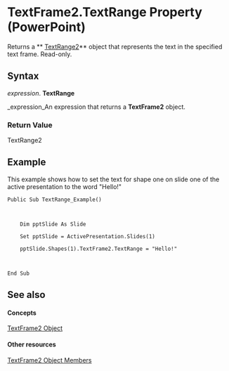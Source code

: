 
# TextFrame2.TextRange Property (PowerPoint)

Returns a  ** [TextRange2](/Office-Shared-VBA/articles/a6a59c9b-9b64-c1e2-2e98-a1f99025c877.md)** object that represents the text in the specified text frame. Read-only.


## Syntax

 _expression_. **TextRange**

 _expression_An expression that returns a  **TextFrame2** object.


### Return Value

TextRange2


## Example

This example shows how to set the text for shape one on slide one of the active presentation to the word "Hello!"


```
Public Sub TextRange_Example()



    Dim pptSlide As Slide

    Set pptSlide = ActivePresentation.Slides(1)

    pptSlide.Shapes(1).TextFrame2.TextRange = "Hello!"



End Sub
```


## See also


#### Concepts


 [TextFrame2 Object](ae017598-8330-4673-db1a-53b284acb709.md)
#### Other resources


 [TextFrame2 Object Members](bce672a4-b108-b223-7e65-71f07d7f4197.md)
